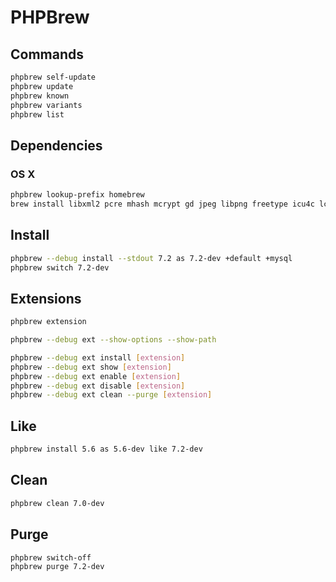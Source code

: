 # PHPBrew

## Commands

```sh
phpbrew self-update
phpbrew update
phpbrew known
phpbrew variants
phpbrew list
```

## Dependencies

### OS X

```sh
phpbrew lookup-prefix homebrew
brew install libxml2 pcre mhash mcrypt gd jpeg libpng freetype icu4c lcov
```

## Install

```sh
phpbrew --debug install --stdout 7.2 as 7.2-dev +default +mysql
phpbrew switch 7.2-dev
```

## Extensions

```sh
phpbrew extension
```

```sh
phpbrew --debug ext --show-options --show-path
```

```sh
phpbrew --debug ext install [extension]
phpbrew --debug ext show [extension]
phpbrew --debug ext enable [extension]
phpbrew --debug ext disable [extension]
phpbrew --debug ext clean --purge [extension]
```

## Like

```sh
phpbrew install 5.6 as 5.6-dev like 7.2-dev
```

## Clean

```sh
phpbrew clean 7.0-dev
```

## Purge

```sh
phpbrew switch-off
phpbrew purge 7.2-dev
```
